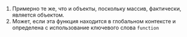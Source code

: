 1. Примерно те же, что и объекты, поскольку массив, фактически, является объектом.
2. Может, если эта функция находится в глобальном контексте и определена с использование ключевого слова `function`
